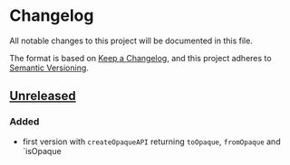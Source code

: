 # Changelog

All notable changes to this project will be documented in this file.

The format is based on [Keep a Changelog](https://keepachangelog.com/en/1.0.0/),
and this project adheres to [Semantic Versioning](https://semver.org/spec/v2.0.0.html).

## [Unreleased]

### Added

- first version with `createOpaqueAPI` returning `toOpaque`, `fromOpaque` and
  `isOpaque

[Unreleased]: https://github.com/iadvize/opaque-type-library/compare/v0.0.1...HEAD
